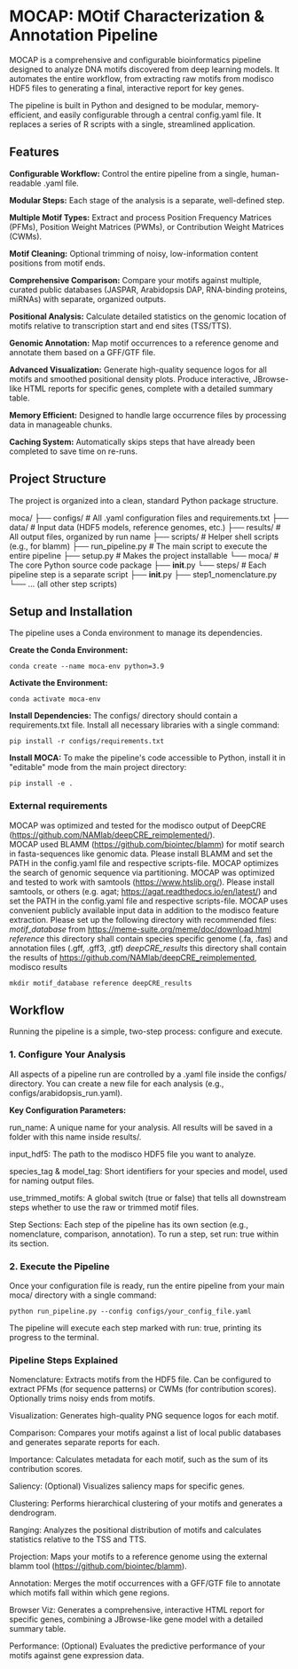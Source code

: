# MOCAP: MOtif Characterization & Annotation Pipeline
MOCAP is a comprehensive and configurable bioinformatics pipeline designed to analyze DNA motifs discovered from deep learning models. It automates the entire workflow, from extracting raw motifs from modisco HDF5 files to generating a final, interactive report for key genes.

The pipeline is built in Python and designed to be modular, memory-efficient, and easily configurable through a central config.yaml file. It replaces a series of R scripts with a single, streamlined application.

## Features
**Configurable Workflow:** Control the entire pipeline from a single, human-readable .yaml file.

**Modular Steps:** Each stage of the analysis is a separate, well-defined step.

**Multiple Motif Types:** Extract and process Position Frequency Matrices (PFMs), Position Weight Matrices (PWMs), or Contribution Weight Matrices (CWMs).

**Motif Cleaning:** Optional trimming of noisy, low-information content positions from motif ends.

**Comprehensive Comparison:** Compare your motifs against multiple, curated public databases (JASPAR, Arabidopsis DAP, RNA-binding proteins, miRNAs) with separate, organized outputs.

**Positional Analysis:** Calculate detailed statistics on the genomic location of motifs relative to transcription start and end sites (TSS/TTS).

**Genomic Annotation:** Map motif occurrences to a reference genome and annotate them based on a GFF/GTF file.

**Advanced Visualization:** Generate high-quality sequence logos for all motifs and smoothed positional density plots. Produce interactive, JBrowse-like HTML reports for specific genes, complete with a detailed summary table.

**Memory Efficient:** Designed to handle large occurrence files by processing data in manageable chunks.

**Caching System:** Automatically skips steps that have already been completed to save time on re-runs.

##  Project Structure
The project is organized into a clean, standard Python package structure.

moca/
├── configs/              # All .yaml configuration files and requirements.txt
├── data/                 # Input data (HDF5 models, reference genomes, etc.)
├── results/              # All output files, organized by run name
├── scripts/              # Helper shell scripts (e.g., for blamm)
├── run_pipeline.py       # The main script to execute the entire pipeline
├── setup.py              # Makes the project installable
└── moca/                 # The core Python source code package
    ├── __init__.py
    └── steps/            # Each pipeline step is a separate script
        ├── __init__.py
        ├── step1_nomenclature.py
        └── ... (all other step scripts)

## Setup and Installation
The pipeline uses a Conda environment to manage its dependencies.

**Create the Conda Environment:**

`conda create --name moca-env python=3.9`

**Activate the Environment:**

`conda activate moca-env`

**Install Dependencies:** 
The configs/ directory should contain a requirements.txt file. Install all necessary libraries with a single command:

`pip install -r configs/requirements.txt`

**Install MOCA:** 
To make the pipeline's code accessible to Python, install it in "editable" mode from the main project directory:

`pip install -e .`

### External requirements
MOCAP was optimized and tested for the modisco output of DeepCRE (https://github.com/NAMlab/deepCRE_reimplemented/).  
MOCAP used BLAMM (https://github.com/biointec/blamm) for motif search in fasta-sequences like genomic data. Please install BLAMM and set the PATH in the config.yaml file and respective scripts-file. 
MOCAP optimizes the search of genomic sequence via partitioning. MOCAP was optimized and tested to work with samtools (https://www.htslib.org/). Please install samtools, or others (e.g. agat; https://agat.readthedocs.io/en/latest/) and set the PATH in the config.yaml file and respective scripts-file.
MOCAP uses convenient publicly available input data in addition to the modisco feature extraction. Please set up the following directory with recommended files: 
*motif_database* from https://meme-suite.org/meme/doc/download.html
*reference* this directory shall contain species specific genome (.fa, .fas) and annotation files (.gff, .gff3, .gtf)
*deepCRE_results* this directory shall contain the results of https://github.com/NAMlab/deepCRE_reimplemented, modisco results 

`mkdir motif_database reference deepCRE_results`

## Workflow
Running the pipeline is a simple, two-step process: configure and execute.


### 1. Configure Your Analysis
All aspects of a pipeline run are controlled by a .yaml file inside the configs/ directory. You can create a new file for each analysis (e.g., configs/arabidopsis_run.yaml).

**Key Configuration Parameters:**

run_name: A unique name for your analysis. All results will be saved in a folder with this name inside results/.

input_hdf5: The path to the modisco HDF5 file you want to analyze.

species_tag & model_tag: Short identifiers for your species and model, used for naming output files.

use_trimmed_motifs: A global switch (true or false) that tells all downstream steps whether to use the raw or trimmed motif files.

Step Sections: Each step of the pipeline has its own section (e.g., nomenclature, comparison, annotation). To run a step, set run: true within its section.

### 2. Execute the Pipeline
Once your configuration file is ready, run the entire pipeline from your main moca/ directory with a single command:

`python run_pipeline.py --config configs/your_config_file.yaml`

The pipeline will execute each step marked with run: true, printing its progress to the terminal.

### Pipeline Steps Explained
Nomenclature: Extracts motifs from the HDF5 file. Can be configured to extract PFMs (for sequence patterns) or CWMs (for contribution scores). Optionally trims noisy ends from motifs.

Visualization: Generates high-quality PNG sequence logos for each motif.

Comparison: Compares your motifs against a list of local public databases and generates separate reports for each.

Importance: Calculates metadata for each motif, such as the sum of its contribution scores.

Saliency: (Optional) Visualizes saliency maps for specific genes.

Clustering: Performs hierarchical clustering of your motifs and generates a dendrogram.

Ranging: Analyzes the positional distribution of motifs and calculates statistics relative to the TSS and TTS.

Projection: Maps your motifs to a reference genome using the external blamm tool (https://github.com/biointec/blamm).

Annotation: Merges the motif occurrences with a GFF/GTF file to annotate which motifs fall within which gene regions.

Browser Viz: Generates a comprehensive, interactive HTML report for specific genes, combining a JBrowse-like gene model with a detailed summary table.

Performance: (Optional) Evaluates the predictive performance of your motifs against gene expression data.
